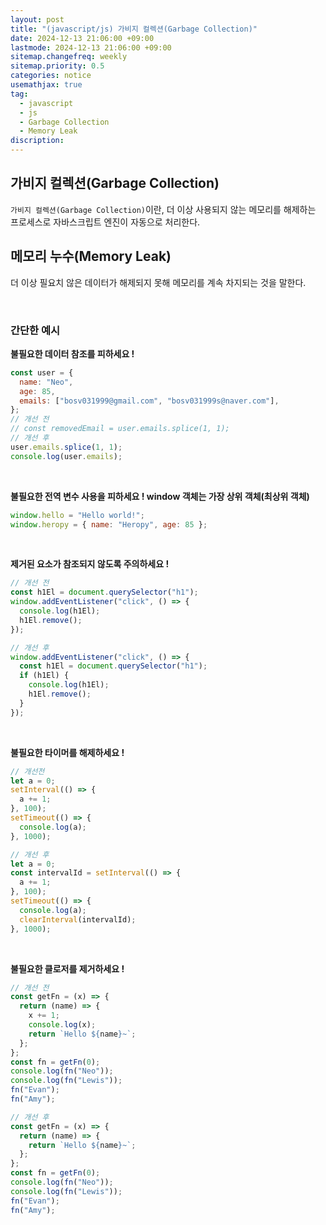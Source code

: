 ```yaml
---
layout: post
title: "(javascript/js) 가비지 컬렉션(Garbage Collection)"
date: 2024-12-13 21:06:00 +09:00
lastmode: 2024-12-13 21:06:00 +09:00
sitemap.changefreq: weekly
sitemap.priority: 0.5
categories: notice
usemathjax: true
tag:
  - javascript
  - js
  - Garbage Collection
  - Memory Leak
discription:
---
```


## 가비지 컬렉션(Garbage Collection)

`가비지 컬렉션(Garbage Collection)`이란, 더 이상 사용되지 않는 메모리를 해제하는 프로세스로 자바스크립트 엔진이 자동으로 처리한다.

## 메모리 누수(Memory Leak)

더 이상 필요치 않은 데이터가 해제되지 못해 메모리를 계속 차지되는 것을 말한다.

<br>

### 간단한 예시

**불필요한 데이터 참조를 피하세요 !**

```js
const user = {
  name: "Neo",
  age: 85,
  emails: ["bosv031999@gmail.com", "bosv031999s@naver.com"],
};
// 개선 전
// const removedEmail = user.emails.splice(1, 1);
// 개선 후
user.emails.splice(1, 1);
console.log(user.emails);
```

<br>

**불필요한 전역 변수 사용을 피하세요 ! window 객체는 가장 상위 객체(최상위 객체)**

```js
window.hello = "Hello world!";
window.heropy = { name: "Heropy", age: 85 };
```

<br>

**제거된 요소가 참조되지 않도록 주의하세요 !**

```js
// 개선 전
const h1El = document.querySelector("h1");
window.addEventListener("click", () => {
  console.log(h1El);
  h1El.remove();
});

// 개선 후
window.addEventListener("click", () => {
  const h1El = document.querySelector("h1");
  if (h1El) {
    console.log(h1El);
    h1El.remove();
  }
});
```

<br>

**불필요한 타이머를 해제하세요 !**

```js
// 개선전
let a = 0;
setInterval(() => {
  a += 1;
}, 100);
setTimeout(() => {
  console.log(a);
}, 1000);

// 개선 후
let a = 0;
const intervalId = setInterval(() => {
  a += 1;
}, 100);
setTimeout(() => {
  console.log(a);
  clearInterval(intervalId);
}, 1000);
```

<br>

**불필요한 클로저를 제거하세요 !**

```js
// 개선 전
const getFn = (x) => {
  return (name) => {
    x += 1;
    console.log(x);
    return `Hello ${name}~`;
  };
};
const fn = getFn(0);
console.log(fn("Neo"));
console.log(fn("Lewis"));
fn("Evan");
fn("Amy");

// 개선 후
const getFn = (x) => {
  return (name) => {
    return `Hello ${name}~`;
  };
};
const fn = getFn(0);
console.log(fn("Neo"));
console.log(fn("Lewis"));
fn("Evan");
fn("Amy");
```

<br>
